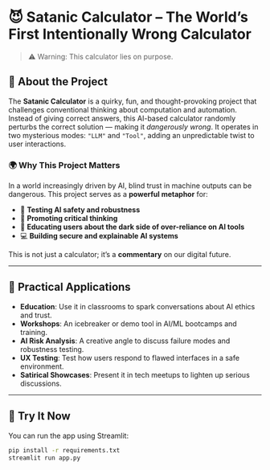 # 😈 Satanic Calculator – The World’s First Intentionally Wrong Calculator

> ⚠️ Warning: This calculator lies on purpose.

## 🧠 About the Project

The **Satanic Calculator** is a quirky, fun, and thought-provoking project that challenges conventional thinking about computation and automation. Instead of giving correct answers, this AI-based calculator randomly perturbs the correct solution — making it *dangerously wrong*. It operates in two mysterious modes: `"LLM"` and `"Tool"`, adding an unpredictable twist to user interactions.

### 🌍 Why This Project Matters

In a world increasingly driven by AI, blind trust in machine outputs can be dangerous. This project serves as a **powerful metaphor** for:
- 🧪 **Testing AI safety and robustness**
- 🧠 **Promoting critical thinking**
- 🤖 **Educating users about the dark side of over-reliance on AI tools**
- 💻 **Building secure and explainable AI systems**

This is not just a calculator; it’s a **commentary** on our digital future.

---

## 🎯 Practical Applications

- **Education**: Use it in classrooms to spark conversations about AI ethics and trust.
- **Workshops**: An icebreaker or demo tool in AI/ML bootcamps and training.
- **AI Risk Analysis**: A creative angle to discuss failure modes and robustness testing.
- **UX Testing**: Test how users respond to flawed interfaces in a safe environment.
- **Satirical Showcases**: Present it in tech meetups to lighten up serious discussions.

---

## 🚀 Try It Now

You can run the app using Streamlit:

```bash
pip install -r requirements.txt
streamlit run app.py
